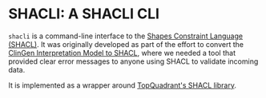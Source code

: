 # SHACLI: A SHACLI CLI

`shacli` is a command-line interface to the [Shapes Constraint Language (SHACL)](https://www.w3.org/TR/shacl/).
It was originally developed as part of the effort to convert the [ClinGen Interpretation Model to SHACL](https://github.com/clingen-data-model/spec2shacl),
where we needed a tool that provided clear error messages to anyone using SHACL to validate incoming data.

It is implemented as a wrapper around [TopQuadrant's SHACL library](https://github.com/TopQuadrant/shacl).
